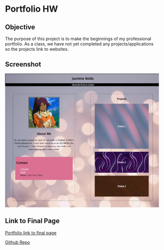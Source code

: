 # Portfolio HW

## Objective
The purpose of this project is to make the beginnings of my professional portfolio. As a class, we have not yet completed any projects/applications so the projects link to websites.  

## Screenshot

![Final page screenshot](./assets/screenshot.png) 


## Link to Final Page
[Portfolio link to final page](https://boldsja.github.io/semantic-html/) 

[Github Repo](https://github.com/boldsja/semantic-html)

